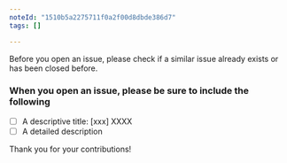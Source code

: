 ```yaml
---
noteId: "1510b5a2275711f0a2f00d8dbde386d7"
tags: []

---
```


Before you open an issue, please check if a similar issue already exists or has been closed before.

### When you open an issue, please be sure to include the following

- [ ] A descriptive title: [xxx] XXXX
- [ ] A detailed description

Thank you for your contributions!
